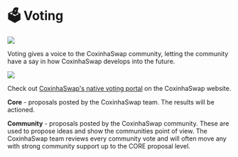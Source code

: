 # 🗳 Voting

![](<../../.gitbook/assets/docs masthead (1).png>)

Voting gives a voice to the CoxinhaSwap community, letting the community have a say in how CoxinhaSwap develops into the future.

![](<../../.gitbook/assets/Screenshot 2020-11-02 at 3.56.39 PM.png>)

Check out [CoxinhaSwap's native voting portal](https://voting.CoxinhaSwap.finance/?\_gl=1\*pc8o0h\*\_ga\*MTUzNDEzNDQxMy4xNjAwNzkzNDM4\*\_ga\_334KNG3DMQ\*MTYwNDMwMTk4Ni42MC4xLjE2MDQzMDM3MDIuMA..#/) on the CoxinhaSwap website.

**Core** - proposals posted by the CoxinhaSwap team. The results will be actioned.

**Community** - proposals posted by the CoxinhaSwap community. These are used to propose ideas and show the communities point of view. The CoxinhaSwap team reviews every community vote and will often move any with strong community support up to the CORE proposal level.

